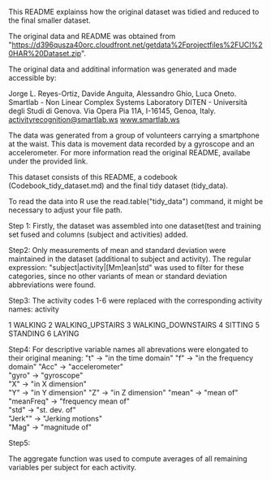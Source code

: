 ﻿This README explainss how the original dataset was tidied and reduced to
the final smaller dataset.

The original data and README was obtained from
"<https://d396qusza40orc.cloudfront.net/getdata%2Fprojectfiles%2FUCI%20HAR%20Dataset.zip>".

The original data and additinal information was generated and made
accessible by:

Jorge L. Reyes-Ortiz, Davide Anguita, Alessandro Ghio, Luca Oneto.
Smartlab - Non Linear Complex Systems Laboratory DITEN - Università
degli Studi di Genova. Via Opera Pia 11A, I-16145, Genoa, Italy.
<activityrecognition@smartlab.ws> www.smartlab.ws

The data was generated from a group of volunteers carrying a smartphone
at the waist. This data is movement data recorded by a gyroscope and an
accelerometer. For more information read the original README, availabe
under the provided link.

This dataset consists of this README, a codebook
(Codebook\_tidy\_dataset.md) and the final tidy dataset (tidy\_data).

To read the data into R use the read.table("tidy\_data") command, it
might be necessary to adjust your file path.

Step 1: Firstly, the dataset was assembled into one dataset(test and
training set fused and columns (subject and activities) added.

Step2: Only measurements of mean and standard deviation were maintained
in the dataset (additional to subject and activity). The regular
expression: "subject|activity|\[Mm\]ean|std" was used to filter for
these categories, since no other variants of mean or standard deviation
abbreviations were found.

Step3: The activity codes 1-6 were replaced with the corresponding
activity names: activity

1 WALKING 2 WALKING\_UPSTAIRS 3 WALKING\_DOWNSTAIRS 4 SITTING 5 STANDING
6 LAYING

Step4: For descriptive variable names all abrevations were elongated to
their original meaning: "t" -&gt; "in the time domain" "f" -&gt; "in the
frequency domain" "Acc" -&gt; "accelerometer"  
"gyro" -&gt; "gyroscope"  
"X" -&gt; "in X dimension"  
"Y" -&gt; "in Y dimension" "Z" -&gt; "in Z dimension" "mean" -&gt; "mean
of"  
"meanFreq" -&gt; "frequency mean of"  
"std" -&gt; "st. dev. of"  
"Jerk"" -&gt; "Jerking motions"  
"Mag" -&gt; "magnitude of"

Step5:

The aggregate function was used to compute averages of all remaining
variables per subject for each activity.
